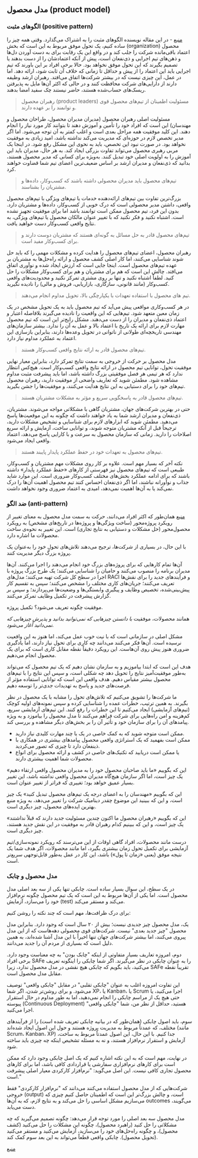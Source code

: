 ## مدل محصول (product model)


### الگوهای مثبت (positive pattern)
[منبع](https://www.svpg.com/winning-hearts-and-minds/) - در این مقاله نویسنده الگوهای مثبت را به اشتراک می‌گذارد.
وقتی همه چیز را ساده کنیم، یک تحول موفق مربوط به این است که بخش (organization) محصول اعتماد باقی‌مانده شرکت را جلب کند و در واقع این یک رقابت برای به دست آوردن دل‌ها و ذهن‌های تیم اجرایی و ذی‌نفعان است، پیش از آنکه اعتمادشان را از دست بدهند یا تصمیم بگیرند که این تحول موفق نخواهد بود.
حالا برخی افراد بر این باورند که تیم اجرایی باید این اعتماد را از پیش و حداقل تا زمانی که خلاف آن ثابت شود، ارائه دهد. اما در عمل، این چیزی نیست که در بیشتر شرکت‌ها اتفاق می‌افتد. رهبران ارشد وظیفه دارند از دارایی‌های شرکت محافظت کنند و در حالی که اکثر آن‌ها مایل به پذیرفتن ریسک‌های حساب‌شده هستند، حاضر نیستند چک سفید امضا بدهند.

> رهبران محصول (product leaders) مسئولیت اطمینان از تیم‌های محصول قوی و توانمند را بر عهده دارند.

مسئولیت اصلی رهبران محصول (مدیران مدیران محصول، طراحان محصول و مهندسان) این است که افراد خود را تأمین و آموزش دهند تا بتوانند کار مورد نیاز را انجام دهند. این کلید موفقیت همه مراحل بعدی است و اغلب کمتر به آن توجه می‌شود. اما اگر مدیر تخصص لازم در حوزه‌ای که مدیریت می‌کند نداشته باشد، امید زیادی به موفقیت نخواهد بود. در صورت نبود این تخصص، باید به نحوی این مشکل رفع شود. در اینجا یک مربی رهبری محصول می‌تواند تفاوت بزرگی ایجاد کند. به هر حال، مدیران باید این آموزش را به اولویت اصلی خود تبدیل کنند. به‌ویژه برای کسانی که مدیر محصول هستند، بدانید که ذی‌نفعان و مدیران ارشد بر اساس ضعیف‌ترین اعضای تیم شما قضاوت خواهند کرد.

> تیم‌های محصول باید مدیران محصولی داشته باشند که کسب‌وکار، داده‌ها و مشتریان را بشناسند.

بزرگ‌ترین تفاوت بین تیم‌های ارائه‌دهنده خدمات یا تیم‌های ویژگی با تیم‌های محصول واقعی، داشتن مدیر محصولی است که درک خوبی از کسب‌وکار، داده‌ها و مشتریان دارد. بدون این فرد، تیم محصول ممکن است توانمند باشد اما برای موفقیت تجهیز نشده است. اشتباه نکنید و فکر نکنید که با تغییر عنوان مالکان محصول یا تیم‌های ویژگی، به نتایج واقعی کسب‌وکار دست خواهید یافت.

> تیم‌های محصول قادر به حل مسائل به گونه‌ای هستند که مشتریان دوست دارند و برای کسب‌وکار مفید است.

رهبران محصول، اعضای تیم‌های محصول را هدایت کرده و مشکلات مهمی را که باید حل شوند شناسایی می‌کنند، اما کار اصلی کشف محصول و ارائه راه‌حل‌ها به مشتریان بر عهده تیم‌های محصول است. اینجا جایی است که ارزش ایجاد شده و نوآوری اتفاق می‌افتد. چالش این است که هم برای مشتریان و هم برای کسب‌وکار مشکلات را حل کنید. لطفاً اشتباه نکنید و تنها بر روی مشتری تمرکز نکنید و محدودیت‌های واقعی کسب‌وکار (مانند قانونی، سازگاری، بازاریابی، فروش و مالی) را نادیده نگیرید.

> تیم های محصول با استفاده تعهدات با یکپارچگی بالا، تحویل مداوم انجام می‌دهند.

در هر کسب‌وکاری مواقعی پیش می‌آید که تیم محصول باید به یک تحویل مشخص در یک زمان معین متعهد شود. تیم‌هایی که این واقعیت را نادیده می‌گیرند بلافاصله اعتبار و اعتماد ذی‌نفعان و مدیران را از دست می‌دهند. مشکل رایج‌تر این است که تیم محصول مهارت لازم برای ارائه یک تاریخ با اعتماد بالا و عمل به آن را ندارد. بیشتر سازمان‌های مهندسی تاریخچه‌ای طولانی از ناتوانی در تحویل وعده‌ها دارند، بنابراین بازسازی این اعتماد به عملکرد مداوم نیاز دارد.

> تیم‌های محصول قادر به ارائه نتایج واقعی کسب‌وکار هستند.

مدل محصول بر حرکت از خروجی به سمت نتایج تمرکز دارد، بنابراین معیار نهایی موفقیت تحول، توانایی تیم محصول در ارائه نتایج واقعی کسب‌وکار است. هیچ‌کس انتظار ندارد که هر تیمی هر فصل موفقیتی بزرگ داشته باشد، اما باید پیشرفت مثبت مداوم مشاهده شود. مطمئن شوید که تعاریف واضحی از موفقیت دارید، رهبران محصول تیم‌های خود را برای دستیابی به این نتایج هدایت می‌کنند، و موفقیت‌ها را جشن بگیرید.

> تیم‌های محصول قادر به پاسخگویی سریع و مؤثر به مشکلات مشتریان هستند.

حتی در بهترین شرکت‌های جهان، مشتریان گاهی با مشکلاتی مواجه می‌شوند. مشتریان، ذی‌نفعان و مدیران ارشد شما به یاد خواهند داشت که چگونه به این موقعیت‌ها پاسخ می‌دهید. مطمئن شوید که ابزارهای لازم برای شناسایی و تشخیص مشکلات دارید، ترجیحاً قبل از آنکه مشتریان متوجه شوند، و توانایی ساخت، آزمایش و ارائه سریع اصلاحات را دارید. زمانی که سازمان محصول به سرعت و با کارایی پاسخ می‌دهد، اعتماد واقعی ایجاد می‌شود.

> تیم‌های محصول به تعهدات خود در حفظ عملکرد پایدار پایبند هستند.

نکته آخر که بسیار مهم است. علاوه بر کار روی مشکلات مهم مشتریان و کسب‌وکار، طبیعی است که تیم‌های محصول نیز فهرستی از کارهای «حفظ عملکرد پایدار» داشته باشند که برای ادامه عملکرد بخش‌های مختلف کسب‌وکار ضروری است. این موارد شاید جذاب و نوآورانه نباشند، اما اگر ذی‌نفعان احساس کنند تیم محصول اهمیت آن‌ها را درک نمی‌کند یا به آن‌ها اهمیت نمی‌دهد، امیدی به اعتماد ضروری وجود نخواهد داشت.

### ضد الگو (anti-pattern)
[منبع](https://www.svpg.com/transformation-as-a-project/)
همان‌طور که اکثر افراد می‌دانند، حرکت به سمت مدل محصول به معنای تغییر از رویکرد پروژه‌محور (ساخت ویژگی‌ها و پروژه‌ها در تاریخ‌های مشخص) به رویکرد محصول‌محور (حل مشکلات و دستیابی به نتایج تجاری) است. این تغییر به نحوه‌ی ساخت محصولات ما اشاره دارد.

با این حال، در بسیاری از شرکت‌ها، ترجیح می‌دهند تلاش‌های تحول خود را به‌عنوان یک پروژه بزرگ دیگر مدیریت کنند.

آن‌ها تمام کارهایی که برای پروژه‌های بزرگ خود انجام می‌دهند را اجرا می‌کنند. آن‌ها مدیران برنامه را منصوب می‌کنند و حامیان را شناسایی می‌کنند؛ یک طرح بزرگ پروژه با اجرا در سطح کل شرکت تهیه می‌کنند؛ مدل‌های RACI و فرآیندهای جدید را برای نقش‌ها تعریف می‌کنند؛ جریان‌های کاری مختلف را مشخص می‌کنند؛ سپس به تقسیم کار پیش‌بینی‌شده، تخصیص وظایف و پیگیری وابستگی‌ها و وضعیت‌ها می‌پردازند؛ و سپس بر گزارش پیشرفت در تکمیل وظایف تمرکز می‌کنند.

موفقیت چگونه تعریف می‌شود؟ تکمیل پروژه.

همانند محصولات، موفقیت *با دانستن چیزهایی که نمی‌توانید بدانید و پذیرش چیزهایی که نمی‌دانید آغاز می‌شود.*

مشکل اصلی در سازمانی است که با نیت خوب عمل می‌کند، اما هنوز به این واقعیت نرسیده است. آن‌ها فکر می‌کنند می‌دانند چه کاری برای تحول نیاز دارند، اما یادگیری ضروری هنوز پیش روی آن‌هاست. این رویکرد دقیقاً نقطه مقابل کاری است که برای یک محصول انجام می‌دهیم.

هدف این است که ابتدا بیاموزیم و به سازمان نشان دهیم که یک تیم محصول که می‌تواند به‌طور موفقیت‌آمیز نتایج را تحویل دهد چه شکلی است، و سپس این نتایج را با تیم‌های محصول بیشتر مقیاس دهیم. هدف واقعی این است که توانایی استفاده مؤثر از فرصت‌های جدید و پاسخ به تهدیدات جدی‌تر را توسعه دهیم.

ما شرکت‌ها را تشویق می‌کنیم که تلاش‌های تحول را مشابه با یک محصول در نظر بگیرند. به همین ترتیب، خطرات عمده را شناسایی کرده و سپس نمونه‌های اولیه کوچک (تیم‌های آزمایشی) ایجاد می‌کنیم تا این خطرات را رفع کنند. این تیم‌های آزمایشی سریع، کم‌هزینه و امن راه‌هایی برای شرکت فراهم می‌کنند تا مدل محصول را بیاموزد و به ویژه پیامدهای آن را برای سازمان خود و تأثیر آن را بر بخش‌های دیگر مشاهده و بررسی کند.
- ممکن است متوجه شوید که به کمک خاصی در یک یا چند مهارت کلیدی نیاز دارید.
- ممکن است بفهمید که یک استراتژی واقعی محصول پیامدهای بیشتری در همکاری با ذینفعان دارد تا چیزی که تصور می‌کردید.
- یا ممکن است دریابید که تکنیک‌های خاصی در کشف و ارائه محصول برای انواع محصولات شما اهمیت بیشتری دارند.

این که بگوییم «ما باید صاحبان محصول خود را به مدیران محصول واقعی ارتقاء دهیم» یک چیز است، اما اگر سازمان هیچ‌گاه مدیران محصول واقعی نداشته باشد، این تغییر بسیار عمیق خواهد بود؛ تغییری که فراتر از تغییر عنوان است.

این که بگوییم «مهندسان را به اعضای درجه یک تیم‌های محصول تبدیل کنید» یک چیز است، و این که ببینید این موضوع چقدر دینامیک شرکت را تغییر می‌دهد، به ویژه منبع بهترین ایده‌های محصول، چیز دیگری است.

این که بگوییم «رهبران محصول ما اکنون چندین مسئولیت جدید دارند که قبلاً نداشتند» یک چیز است، و این که ببینیم کدام رهبران قادر به موفقیت در این نقش جدید هستند، چیز دیگری است.

درست مانند محصولات، افراد گاهی اوقات از این می‌ترسند که رویکرد نمونه‌سازی/تیم آزمایشی برای تکمیل تحول زمان بیشتری بگیرد، اما مانند محصولات، اگر هدف شما یک نتیجه موفق (یعنی «زمان تا پول») باشد، این کار در عمل به‌طور قابل‌توجهی سریع‌تر است.

### مدل محصول و چابک

در یک سطح، این سوال بسیار ساده است. چابکی تنها یکی از سه بعد اصلی مدل محصول است. اما یکی از آن‌ها مربوط به این است که یک تیم محصول چگونه نرم‌افزار خود را می‌سازد، آزمایش (test) می‌کند و مستقر می‌کند.

برای درک ظرافت‌ها، مهم است که چند نکته را روشن کنیم:

یک، مدل محصول چیز جدیدی نیست؛ بیش از ۲۰ سال است که وجود دارد. بنابراین مدل محصول "چیز جدید بعدی" نیست. شرکت‌های قوی محصولی دهه‌هاست که از این مدل پیروی می‌کنند، اما بیشتر شرکت‌های جهان تنها اخیراً با این مدل آشنا شده‌اند، به همین دلیل است که بسیاری از مردم آن را جدید می‌دانند.

دوم، امروزه تعاریف بسیار متفاوتی از اینکه "چابک بودن" به چه معناست وجود دارد. برخی افراد SAFe را به عنوان چابکی در نظر می‌گیرند. اگر شما چابکی را اینگونه تعریف می‌کنید، باید بگویم که چابکی هیچ نقشی در مدل محصول ندارد، زیرا SAFe تقریباً نقطه مقابل مدل محصول است.

این تفاوت امروزه اغلب به عنوان "چابکی تقلبی" در مقابل "چابکی واقعی" توصیف می‌شود. و برای روشن‌تر شدن، اگر شما XP، یا Kanban، یا Scrum اجرا می‌کنید، یا حتی هیچ یک از مراسم چابکی را انجام نمی‌دهید، اما به طور مداوم در حال استقرار پیوسته (Continuous Deployment) هستید، حداقل از نظر من، شما "چابکی واقعی" اجرا می‌کنید.

سوم، باید اصول چابکی (همان‌طور که در بیانیه چابکی تعریف شده است) را از فرآیندهای مختلف، که عمدتاً مربوط به مدیریت پروژه هستند و حول این اصول ایجاد شده‌اند (مانند Scrum، Kanban، XP) جدا کنیم. با این حال، این اصول عمدتاً مربوط به ساخت، آزمایش و استقرار نرم‌افزار هستند، و نه به مسئله تشخیص اینکه چه چیزی باید ساخته شود.

در نهایت، مهم است که به این نکته اشاره کنیم که یک اصل چابکی وجود دارد که ممکن است برای کارهای نرم‌افزاری سفارشی یا قراردادی کافی باشد، اما برای کارهای محصول تجاری کافی نیست. این اصل می‌گوید: "نرم‌افزار کارکردی معیار اصلی پیشرفت است."

شرکت‌هایی که از مدل محصول استفاده می‌کنند می‌دانند که "نرم‌افزار کارکردی" فقط خروجی (output) است، و چالش بزرگ‌تر این است که اطمینان حاصل کنیم چیزی که می‌سازیم مشکل اساسی را حل می‌کند و به نتایج لازم، که به آن‌ها outcomes می‌گویند، دست می‌یابد.

مدل محصول سه بعد اصلی را مورد توجه قرار می‌دهد: چگونه تصمیم می‌گیرید که چه مشکلاتی را حل کنید (راهبرد محصول)، چگونه این مشکلات را حل می‌کنید (کشف محصول)، و چگونه راه‌حل‌های خود را می‌سازید، آزمایش می‌کنید و مستقر می‌کنید (تحویل محصول). چابکی واقعی قطعاً می‌تواند به این بعد سوم کمک کند.

[منبع](https://www.svpg.com/the-product-model-and-agile)